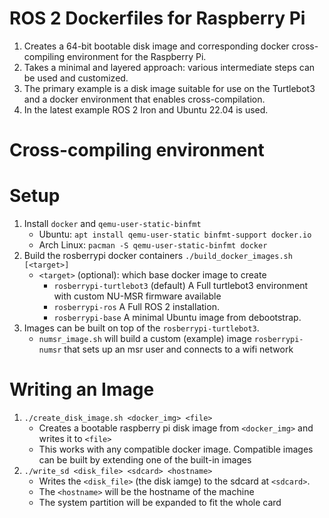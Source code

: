 # ROS 2 Dockerfiles for Raspberry Pi
1. Creates a 64-bit bootable disk image and corresponding docker cross-compiling environment for the Raspberry Pi.
2. Takes a minimal and layered approach: various intermediate steps can be used and customized.
3. The primary example is a disk image suitable for use on the Turtlebot3 and a docker environment that enables cross-compilation.
4. In the latest example ROS 2 Iron and Ubuntu 22.04 is used.

# Cross-compiling environment

# Setup
1. Install `docker` and `qemu-user-static-binfmt`
   - Ubuntu: `apt install qemu-user-static binfmt-support docker.io`
   - Arch Linux: `pacman -S qemu-user-static-binfmt docker`
2. Build the rosberrypi docker containers `./build_docker_images.sh [<target>]`
   - `<target>` (optional): which base docker image to create
      - `rosberrypi-turtlebot3` (default) A Full turtlebot3 environment with custom NU-MSR firmware available
      - `rosberrypi-ros`  A Full ROS 2 installation.
      - `rosberrypi-base` A minimal Ubuntu image from debootstrap.
3. Images can be built on top of the `rosberrypi-turtlebot3`.
   - `numsr_image.sh` will build a custom (example) image `rosberrypi-numsr` that sets up an msr user and connects to a wifi network

# Writing an Image
1. `./create_disk_image.sh <docker_img> <file>`
   - Creates a bootable raspberry pi disk image from `<docker_img>` and writes it to `<file>`
   - This works with any compatible docker image. Compatible images can be built by extending
     one of the built-in images
2. `./write_sd <disk_file> <sdcard> <hostname>`
   - Writes the `<disk_file>` (the disk iamge) to the sdcard at `<sdcard>`.
   - The `<hostname>` will be the hostname of the machine
   - The system partition will be expanded to fit the whole card
